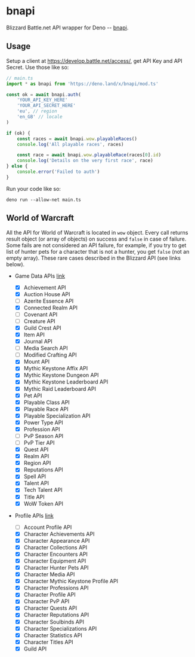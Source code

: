 # bnapi

Blizzard Battle.net API wrapper for Deno -- [bnapi](https://deno.land/x/bnapi).

## Usage

Setup a client at https://develop.battle.net/access/, get API Key and API Secret. Use those like so:

```ts
// main.ts
import * as bnapi from 'https://deno.land/x/bnapi/mod.ts'

const ok = await bnapi.auth(
    'YOUR_API_KEY_HERE'
    'YOUR_API_SECRET_HERE'
    'eu', // region
    'en_GB' // locale
)

if (ok) {
    const races = await bnapi.wow.playableRaces()
    console.log('All playable races', races)

    const race = await bnapi.wow.playableRace(races[0].id)
    console.log('Details on the very first race', race)
} else {
    console.error('Failed to auth')
}
```

Run your code like so:

```
deno run --allow-net main.ts
```

## World of Warcraft

All the API for World of Warcraft is located in `wow` object. Every call returns result object (or array of objects) on success and `false` in case of failure. Some fails are not considered an API failure, for example, if you try to get list of hunter pets for a character that is not a hunter, you get `false` (not an empty array). These rare cases described in the Blizzard API (see links below).

- Game Data APIs [link](https://develop.battle.net/documentation/world-of-warcraft/game-data-apis)

    - [x] Achievement API
    - [x] Auction House API
    - [ ] Azerite Essence API
    - [x] Connected Realm API
    - [ ] Covenant API
    - [ ] Creature API
    - [x] Guild Crest API
    - [x] Item API
    - [x] Journal API
    - [ ] Media Search API
    - [ ] Modified Crafting API
    - [x] Mount API
    - [x] Mythic Keystone Affix API
    - [x] Mythic Keystone Dungeon API
    - [x] Mythic Keystone Leaderboard API
    - [x] Mythic Raid Leaderboard API
    - [x] Pet API
    - [x] Playable Class API
    - [x] Playable Race API
    - [x] Playable Specialization API
    - [x] Power Type API
    - [x] Profession API
    - [ ] PvP Season API
    - [ ] PvP Tier API
    - [x] Quest API
    - [x] Realm API
    - [x] Region API
    - [x] Reputations API
    - [x] Spell API
    - [x] Talent API
    - [x] Tech Talent API
    - [x] Title API
    - [x] WoW Token API

- Profile APIs [link](https://develop.battle.net/documentation/world-of-warcraft/profile-apis)

    - [ ] Account Profile API
    - [x] Character Achievements API
    - [x] Character Appearance API
    - [x] Character Collections API
    - [x] Character Encounters API
    - [x] Character Equipment API
    - [x] Character Hunter Pets API
    - [x] Character Media API
    - [x] Character Mythic Keystone Profile API
    - [x] Character Professions API
    - [x] Character Profile API
    - [x] Character PvP API
    - [x] Character Quests API
    - [x] Character Reputations API
    - [x] Character Soulbinds API
    - [x] Character Specializations API
    - [x] Character Statistics API
    - [x] Character Titles API
    - [x] Guild API
